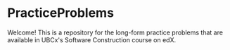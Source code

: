 # PracticeProblems

Welcome!
This is a repository for the long-form practice problems that are available in UBCx's Software Construction course on edX. 
